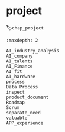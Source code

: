 # project
:label:`chap_project`

```toc
:maxdepth: 2

AI_industry_analysis
AI_company
AI_talents
AI_Finance
AI_fit
AI_hardware
process
Data Process
inspect
product_document
Roadmap
Scrum
separate_need
valuable
APP_experience

```
